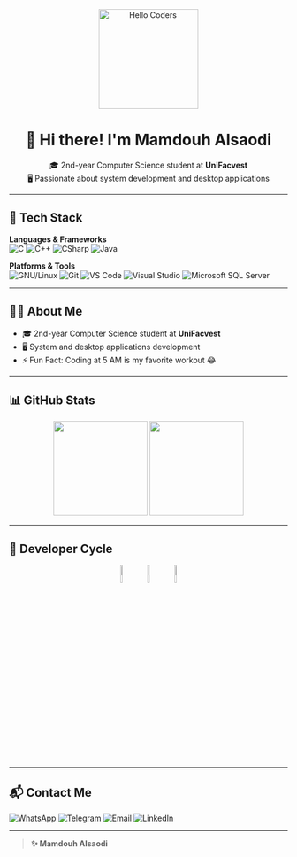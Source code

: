 <div align="center">

<img src="https://github.com/SP-XD/SP-XD/blob/main/images/hellocoders_rounded.gif?raw=true" alt="Hello Coders" width="180"/>  

# 👋 Hi there! I'm Mamdouh Alsaodi  
🎓 2nd-year Computer Science student at **UniFacvest**  
🖥️ Passionate about system development and desktop applications  

</div>

---

## 🚀 Tech Stack

**Languages & Frameworks**  
![C](https://img.shields.io/badge/C-00599C?style=for-the-badge&logo=c&logoColor=white)
![C++](https://img.shields.io/badge/C++-00599C?style=for-the-badge&logo=c%2B%2B&logoColor=white)
![CSharp](https://img.shields.io/badge/C%23-239120?style=for-the-badge&logo=c-sharp&logoColor=white)
![Java](https://img.shields.io/badge/Java-ED8B00?style=for-the-badge&logo=java&logoColor=white)

**Platforms & Tools**  
![GNU/Linux](https://img.shields.io/badge/Linux-FCC624?style=for-the-badge&logo=linux&logoColor=black)
![Git](https://img.shields.io/badge/Git-F05032?style=for-the-badge&logo=git&logoColor=white)
![VS Code](https://img.shields.io/badge/VS_Code-0078D4?style=for-the-badge&logo=visual-studio-code&logoColor=white)
![Visual Studio](https://img.shields.io/badge/Visual_Studio-5C2D91?style=for-the-badge&logo=visual-studio&logoColor=white)
![Microsoft SQL Server](https://img.shields.io/badge/SQL_Server-CC2927?style=for-the-badge&logo=microsoft-sql-server&logoColor=white)


---

## 👨‍💻 About Me

- 🎓 2nd-year Computer Science student at **UniFacvest**
- 🖥️ System and desktop applications development
- ⚡ Fun Fact: Coding at 5 AM is my favorite workout 😂

---

## 📊 GitHub Stats

<div align="center">

<img src="https://github-readme-stats.vercel.app/api?username=MamdouhAlsaodi&show_icons=true&theme=tokyonight" height="170">
<img src="https://github-readme-stats.vercel.app/api/top-langs/?username=MamdouhAlsaodi&layout=compact&theme=tokyonight" height="170">

</div>

---

## 🔁 Developer Cycle

<div align="center">
<img src="https://raw.githubusercontent.com/Tarikul-Islam-Anik/Animated-Fluent-Emojis/master/Emojis/Smilies/Face%20with%20Spiral%20Eyes.png" width="9%"/>
<img src="https://raw.githubusercontent.com/Tarikul-Islam-Anik/Animated-Fluent-Emojis/master/Emojis/Smilies/Relieved%20Face.png" width="9%"/>
<img src="https://raw.githubusercontent.com/Tarikul-Islam-Anik/Animated-Fluent-Emojis/master/Emojis/Smilies/Astonished%20Face.png" width="9%"/>
</div>

---

## 📬 Contact Me

[![WhatsApp](https://img.shields.io/badge/WhatsApp-25D366?style=for-the-badge&logo=whatsapp&logoColor=white)](https://wa.me/5548988171123)
[![Telegram](https://img.shields.io/badge/Telegram-2CA5E0?style=for-the-badge&logo=telegram&logoColor=white)](https://t.me/MamdouhAlsaodi)
[![Email](https://img.shields.io/badge/Email-D14836?style=for-the-badge&logo=gmail&logoColor=white)](mailto:mamdouhalsaudi@gmail.com)
[![LinkedIn](https://img.shields.io/badge/LinkedIn-0A66C2?style=for-the-badge&logo=linkedin&logoColor=white)](https://linkedin.com/in/mamdouh-alsaudi)

---

> **✨ Mamdouh Alsaodi**
